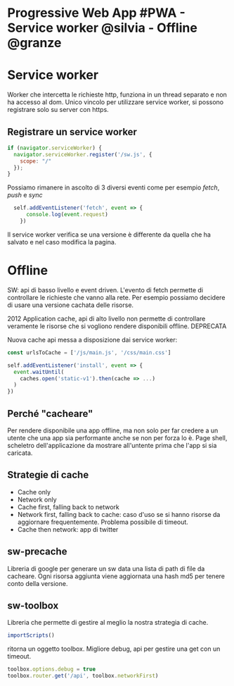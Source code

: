 # Progressive Web App #PWA - Service worker @silvia - Offline @granze

# Service worker
Worker che intercetta le richieste http, funziona in un thread separato e non ha accesso al dom.
Unico vincolo per utilizzare service worker, si possono registrare solo su server con https.

## Registrare un service worker
```javascript
if (navigator.serviceWorker) {
  navigator.serviceWorker.register('/sw.js', {
    scope: "/"
  });
}
```
Possiamo rimanere in ascolto di 3 diversi eventi come per esempio *fetch*, *push* e *sync*
```javascript
  self.addEventListener('fetch', event => {
      console.log(event.request)
    })
```
Il service worker verifica se una versione è differente da quella che ha salvato e nel caso modifica la pagina.

# Offline
SW: api di basso livello e event driven.
L'evento di fetch permette di controllare le richieste che vanno alla rete. Per esempio possiamo decidere di usare una versione cachata delle risorse.

2012 Application cache, api di alto livello non permette di controllare veramente le risorse che si vogliono rendere disponibili offline. DEPRECATA

Nuova cache api messa a disposizione dai service worker:
```javascript
const urlsToCache = ['/js/main.js', '/css/main.css']

self.addEventListener('install', event => {
  event.waitUntil(
    caches.open('static-v1').then(cache => ...)
  )
})
```
## Perché "cacheare"
Per rendere disponibile una app offline, ma non solo per far credere a un utente che una app sia performante anche se non per forza lo è.
Page shell, scheletro dell'applicazione da mostrare all'untente prima che l'app si sia caricata.

## Strategie di cache
* Cache only
* Network only
* Cache first, falling back to network
* Network first, falling back to cache: caso d'uso se si hanno risorse da aggiornare frequentemente. Problema possibile di timeout.
* Cache then network: app di twitter

## sw-precache
Libreria di google per generare un sw data una lista di path di file da cacheare. Ogni risorsa aggiunta viene aggiornata una hash md5 per tenere conto della versione.

## sw-toolbox
Libreria che permette di gestire al meglio la nostra strategia di cache.

```javascript
importScripts()
```
ritorna un oggetto toolbox. Migliore debug, api per gestire una get con un timeout.

```javascript
toolbox.options.debug = true
toolbox.router.get('/api', toolbox.networkFirst)
```
